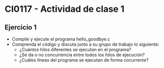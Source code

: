 # CI0117 - Actividad de clase 1

## Ejercicio 1

- Compile y ejecute el programa hello_goodbye.c
- Comprenda el código y discuta junto a su grupo de trabajo lo siguiente:
  - ¿Cuántos hilos diferentes se ejecutan en el programa?
  - ¿Se da o no concurrencia entre todos los hilos de ejecución?
  - ¿Cuáles líneas del programa se ejecutan de forma cocurrente?

